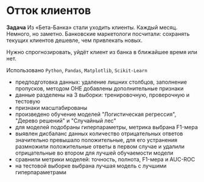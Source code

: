 # Отток клиентов
**Задача**
Из «Бета-Банка» стали уходить клиенты. Каждый месяц. Немного, но заметно. Банковские маркетологи посчитали: сохранять текущих клиентов дешевле, чем привлекать новых.

Нужно спрогнозировать, уйдёт клиент из банка в ближайшее время или нет.

Использовано `Python`, `Pandas`, `Matplotlib`, `Scikit-Learn`

- предподготовка данных: удаление лишних столбцов, заполнение пропусков, методом OHE добавлены дополнительные признаки
- данные разделены на 3 выборки: тренировочную, проверочную и тестовую
- признаки масштабированы
- произведено обучение моделей "Логистическая регрессия", "Дерево решений" и "Случайный лес"
- для моделей подобраны гиперпараметры, метрика выбрана F1-мера
- выявлен дисбаланс данных количество отрицательных ответов значительно превышало положительные, 
для его устранения размножили положительные ответы в первом случае и удалили отрицательные во втором для лучшей обучаемости модели
- сравнили метрики моделей: точность, полнота, F1-мера и AUC-ROC
- на тестовой выборке выбрана лучшая модель с лучшими гиперпараметрами
